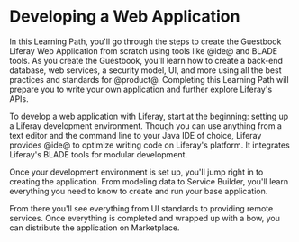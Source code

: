 # Developing a Web Application [](id=developing-a-web-application)

In this Learning Path, you'll go through the steps to create the Guestbook 
Liferay Web Application from scratch using tools like @ide@ and BLADE tools. As 
you create the Guestbook, you'll learn how to create a back-end database, web 
services, a security model, UI, and more using all the best practices and 
standards for @product@. Completing this Learning Path will prepare you to 
write your own application and further explore Liferay's APIs. 

To develop a web application with Liferay, start at the beginning: setting 
up a Liferay development environment. Though you can use anything from a text 
editor and the command line to your Java IDE of choice, Liferay provides @ide@ 
to optimize writing code on Liferay's platform. It integrates Liferay's 
BLADE tools for modular development. 

Once your development environment is set up, you'll jump right in to creating
the application. From modeling data to Service Builder, you'll learn everything
you need to know to create and run your base application. 

From there you'll see everything from UI standards to providing remote 
services. Once everything is completed and wrapped up with a bow, you can 
distribute the application on Marketplace. 

